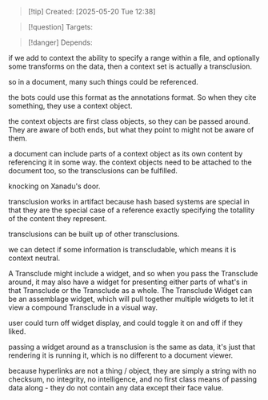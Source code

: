 
>[!tip] Created: [2025-05-20 Tue 12:38]

>[!question] Targets: 

>[!danger] Depends: 

if we add to context the ability to specify a range within a file, and optionally some transforms on the data, then a context set is actually a transclusion.

so in a document, many such things could be referenced.

the bots could use this format as the annotations format.  So when they cite something, they use a context object.

the context objects are first class objects, so they can be passed around.  They are aware of both ends, but what they point to might not be aware of them.

a document can include parts of a context object as its own content by referencing it in some way.
the context objects need to be attached to the document too, so the transclusions can be fulfilled.

knocking on Xanadu's door.

transclusion works in artifact because hash based systems are special in that they are the special case of a reference exactly specifying the totallity of the content they represent.

transclusions can be built up of other transclusions.

we can detect if some information is transcludable, which means it is context neutral.

A Transclude might include a widget, and so when you pass the Transclude around, it may also have a widget for presenting either parts of what's in that Transclude or the Transclude as a whole. The Transclude Widget can be an assemblage widget, which will pull together multiple widgets to let it view a compound Transclude in a visual way. 

user could turn off widget display, and could toggle it on and off if they liked.

passing a widget around as a transclusion is the same as data, it's just that rendering it is running it, which is no different to a document viewer.

because hyperlinks are not a thing / object, they are simply a string with no checksum, no integrity, no intelligence, and no first class means of passing data along - they do not contain any data except their face value.